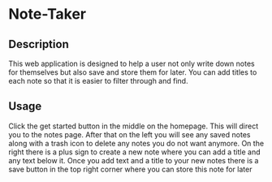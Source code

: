 # Note-Taker

## Description
This web application is designed to help a user not only write down notes for themselves but also save and store them for later. You can add titles to each note so that it is easier to filter through and find.

## Usage
Click the get started button in the middle on the homepage. This will direct you to the notes page. After that on the left you will see any saved notes along with a trash icon to delete any notes you do not want anymore. On the right there is a plus sign to create a new note where you can add a title and any text below it. Once you add text and a title to your new notes there is a save button in the top right corner where you can store this note for later